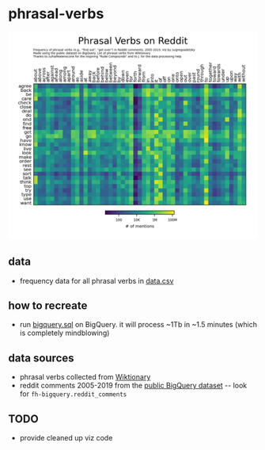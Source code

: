 # phrasal-verbs

![output](output.png)

## data

- frequency data for all phrasal verbs in [data.csv](data.csv)

## how to recreate

- run [bigquery.sql](bigquery.sql) on BigQuery. it will process ~1Tb in ~1.5 minutes (which is completely mindblowing)

## data sources

- phrasal verbs collected from [Wiktionary](https://en.wiktionary.org/w/index.php?title=Category:English_phrasal_verbs)
- reddit comments 2005-2019 from the [public BigQuery dataset](https://cloud.google.com/bigquery/public-data)
-- look for `fh-bigquery.reddit_comments`

## TODO

- provide cleaned up viz code

